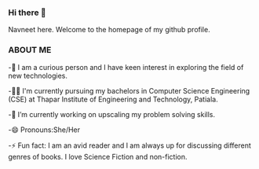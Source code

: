 ### Hi there 👋
Navneet here. Welcome to the homepage of my github profile.
### ABOUT ME

 -🔭 I am a curious person and I have keen interest in exploring the field of new technologies.
 
 -👩‍🎓 I'm currently pursuing my bachelors in Computer Science Engineering (CSE) at Thapar Institute of Engineering and Technology, Patiala.
 
 -🌱 I’m currently working on upscaling my problem solving skills.
 
 -😄 Pronouns:She/Her
 
 -⚡ Fun fact: I am an avid reader and I am always up for discussing different genres of books. I love Science Fiction and non-fiction.
 


